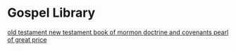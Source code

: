 # Gospel Library

<div class="gospel-library">
<a href="/scriptures/ot">
old testament
</a>
<a href="/scriptures/nt">
new testament
</a>
<a href="/scriptures/bofm">
book of mormon
</a>
<a href="/scriptures/dc-testament">
doctrine and covenants
</a>
<a href="/scriptures/pgp">
pearl of great price
</a>
</div>

